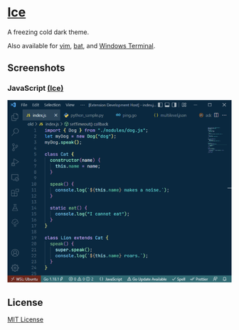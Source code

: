 # [Ice](https://marketplace.visualstudio.com/items?itemName=a5hk.ice)

A freezing cold dark theme.

Also available for [vim](/vim/colors/), [bat](/bat/), and [Windows Terminal](/windows-terminal/).

## Screenshots

### JavaScript [(Ice)](https://vscode.dev/theme/a5hk.ice/Ice)

![javascript](/screenshot/javascript.png)

## License

[MIT License](LICENSE)

